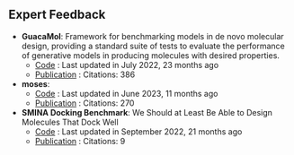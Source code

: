 
## **Expert Feedback**
- **GuacaMol**: Framework for benchmarking models in de novo molecular design, providing a standard suite of tests to evaluate the performance of generative models in producing molecules with desired properties.
	- [Code](https://github.com/BenevolentAI/guacamol) : Last updated in July 2022, 23 months ago
	- [Publication](https://doi.org/10.1021/acs.jcim.8b00839) : Citations: 386
- **moses**: 
	- [Code](https://github.com/molecularsets/moses) : Last updated in June 2023, 11 months ago
	- [Publication](https://doi.org/10.3389/fphar.2020.565644) : Citations: 270
- **SMINA Docking Benchmark**: We Should at Least Be Able to Design Molecules That Dock Well
	- [Code](https://github.com/cieplinski-tobiasz/smina-docking-benchmark) : Last updated in September 2022, 21 months ago
	- [Publication](https://doi.org/10.1021/acs.jcim.2c01355) : Citations: 9
